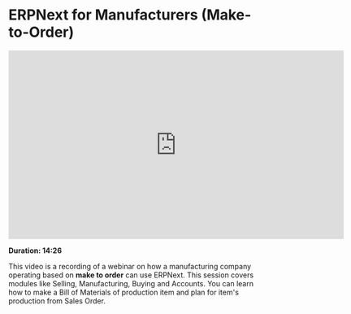 # ERPNext for Manufacturers (Make-to-Order)

<iframe width="660" height="371" src="https://www.youtube.com/embed/xE74wdQU5cc" frameborder="0" allowfullscreen></iframe>

**Duration: 14:26**

This video is a recording of a webinar on how a manufacturing company operating based on **make to order** can use ERPNext. This session covers modules like Selling, Manufacturing, Buying and Accounts. You can learn how to make a Bill of Materials of production item and plan for item's production from Sales Order.